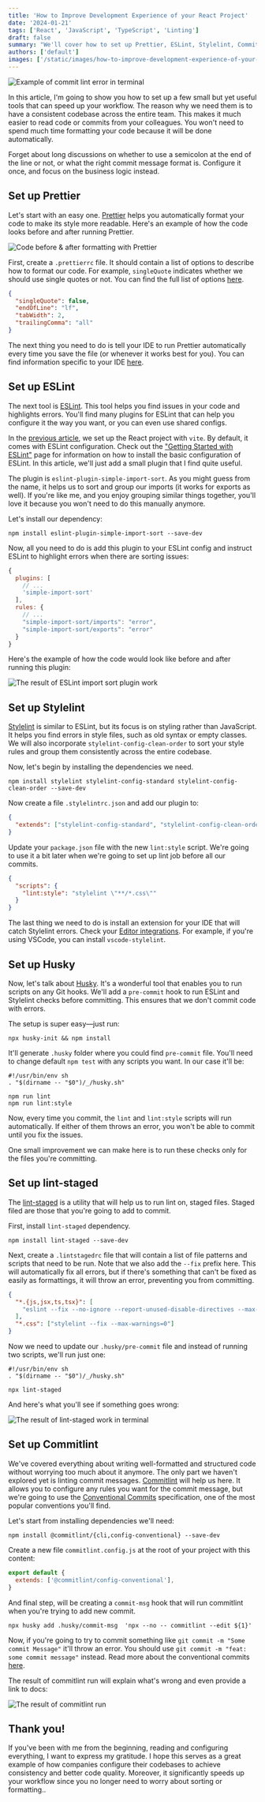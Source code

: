 ```yaml
---
title: 'How to Improve Development Experience of your React Project'
date: '2024-01-21'
tags: ['React', 'JavaScript', 'TypeScript', 'Linting']
draft: false
summary: "We'll cover how to set up Prettier, ESLint, Stylelint, Commitlint, and Husky to speed up your development and have consistent code styles across the team"
authors: ['default']
images: ['/static/images/how-to-improve-development-experience-of-your-react-project/cover.png']
---
```


![Example of commit lint error in terminal](/static/images/how-to-improve-development-experience-of-your-react-project/cover.png)

In this article, I'm going to show you how to set up a few small but yet useful tools that can speed up your workflow. The reason why we need them is to have a consistent codebase across the entire team. This makes it much easier to read code or commits from your colleagues. You won't need to spend much time formatting your code because it will be done automatically.

Forget about long discussions on whether to use a semicolon at the end of the line or not, or what the right commit message format is. Configure it once, and focus on the business logic instead.

## Set up Prettier

Let's start with an easy one. [Prettier](https://prettier.io/) helps you automatically format your code to make its style more readable. Here's an example of how the code looks before and after running Prettier.

![Code before & after formatting with Prettier](/static/images/how-to-improve-development-experience-of-your-react-project/prettier-before-after.png)

First, create a `.prettierrc` file. It should contain a list of options to describe how to format our code. For example, `singleQuote` indicates whether we should use single quotes or not. You can find the full list of options [here](https://prettier.io/docs/en/options.html).

```json
{
  "singleQuote": false,
  "endOfLine": "lf",
  "tabWidth": 2,
  "trailingComma": "all"
}
```

The next thing you need to do is tell your IDE to run Prettier automatically every time you save the file (or whenever it works best for you). You can find information specific to your IDE [here](https://prettier.io/docs/en/editors).

## Set up ESLint

The next tool is [ESLint](https://eslint.org/). This tool helps you find issues in your code and highlights errors. You'll find many plugins for ESLint that can help you configure it the way you want, or you can even use shared configs.

In the [previous article](/blog/how-to-set-up-your-first-react-project), we set up the React project with `vite`. By default, it comes with ESLint configuration. Check out the ["Getting Started with ESLint"](https://eslint.org/docs/latest/use/getting-started#quick-start) page for information on how to install the basic configuration of ESLint. In this article, we'll just add a small plugin that I find quite useful.

The plugin is `eslint-plugin-simple-import-sort`. As you might guess from the name, it helps us to sort and group our imports (it works for exports as well). If you're like me, and you enjoy grouping similar things together, you'll love it because you won't need to do this manually anymore.

Let's install our dependency:

```shell
npm install eslint-plugin-simple-import-sort --save-dev
```

Now, all you need to do is add this plugin to your ESLint config and instruct ESLint to highlight errors when there are sorting issues:

```js
{
  plugins: [
    // ...
    'simple-import-sort'
  ],
  rules: {
    // ...
    "simple-import-sort/imports": "error",
    "simple-import-sort/exports": "error"
  }
}
```

Here's the example of how the code would look like before and after running this plugin:

![The result of ESLint import sort plugin work](/static/images/how-to-improve-development-experience-of-your-react-project/eslint-plugin-sort.png)

## Set up Stylelint

[Stylelint](https://stylelint.io/) is similar to ESLint, but its focus is on styling rather than JavaScript. It helps you find errors in style files, such as old syntax or empty classes. We will also incorporate `stylelint-config-clean-order` to sort your style rules and group them consistently across the entire codebase.

Now, let's begin by installing the dependencies we need.

```shell
npm install stylelint stylelint-config-standard stylelint-config-clean-order --save-dev
```

Now create a file `.stylelintrc.json` and add our plugin to:

```json
{
  "extends": ["stylelint-config-standard", "stylelint-config-clean-order"]
}
```

Update your `package.json` file with the new `lint:style` script. We're going to use it a bit later when we're going to set up lint job before all our commits.

```json
{
  "scripts": {
    "lint:style": "stylelint \"**/*.css\""
  }
}
```

The last thing we need to do is install an extension for your IDE that will catch Stylelint errors. Check your [Editor integrations](https://stylelint.io/awesome-stylelint/#editor-integrations). For example, if you're using VSCode, you can install `vscode-stylelint`.

## Set up Husky

Now, let's talk about [Husky](https://typicode.github.io/husky). It's a wonderful tool that enables you to run scripts on any Git hooks. We'll add a `pre-commit` hook to run ESLint and Stylelint checks before committing. This ensures that we don't commit code with errors.

The setup is super easy—just run:

```shell
npx husky-init && npm install
```

It'll generate `.husky` folder where you could find `pre-commit` file. You'll need to change default `npm test` with any scripts you want. In our case it'll be:

```shell
#!/usr/bin/env sh
. "$(dirname -- "$0")/_/husky.sh"

npm run lint
npm run lint:style
```

Now, every time you commit, the `lint` and `lint:style` scripts will run automatically. If either of them throws an error, you won't be able to commit until you fix the issues.

One small improvement we can make here is to run these checks only for the files you're committing.

## Set up lint-staged

The [lint-staged](https://github.com/lint-staged/lint-staged) is a utility that will help us to run lint on, staged files. Staged filed are those that you're going to add to commit.

First, install `lint-staged` dependency.

```shell
npm install lint-staged --save-dev
```

Next, create a `.lintstagedrc` file that will contain a list of file patterns and scripts that need to be run. Note that we also add the `--fix` prefix here. This will automatically fix all errors, but if there's something that can't be fixed as easily as formattings, it will throw an error, preventing you from committing.

```json
{
  "*.{js,jsx,ts,tsx}": [
    "eslint --fix --no-ignore --report-unused-disable-directives --max-warnings=0"
  ],
  "*.css": ["stylelint --fix --max-warnings=0"]
}
```

Now we need to update our `.husky/pre-commit` file and instead of running two scripts, we'll run just one:

```shell
#!/usr/bin/env sh
. "$(dirname -- "$0")/_/husky.sh"

npx lint-staged
```

And here's what you'll see if something goes wrong:

![The result of lint-staged work in terminal](/static/images/how-to-improve-development-experience-of-your-react-project/running-lint-staged.png)

## Set up Commitlint

We've covered everything about writing well-formatted and structured code without worrying too much about it anymore. The only part we haven't explored yet is linting commit messages. [Commitlint](https://commitlint.js.org) will help us here. It allows you to configure any rules you want for the commit message, but we're going to use the [Conventional Commits](https://www.conventionalcommits.org/) specification, one of the most popular conventions you'll find.

Let's start from installing dependencies we'll need:

```shell
npm install @commitlint/{cli,config-conventional} --save-dev
```

Create a new file `commitlint.config.js` at the root of your project with this content:

```js
export default {
  extends: ['@commitlint/config-conventional'],
}
```

And final step, will be creating a `commit-msg` hook that will run commitlint when you're trying to add new commit.

```shell
npx husky add .husky/commit-msg  'npx --no -- commitlint --edit ${1}'
```

Now, if you're going to try to commit something like `git commit -m "Some commit Message"` it'll throw an error. You should use `git commit -m "feat: some commit message"` instead. Read more about the conventional commits [here](https://www.conventionalcommits.org/en/v1.0.0/#summary).

The result of commitlint run will explain what's wrong and even provide a link to docs:

![The result of commitlint run](/static/images/how-to-improve-development-experience-of-your-react-project/commitlint-run.png)

## Thank you!

If you've been with me from the beginning, reading and configuring everything, I want to express my gratitude. I hope this serves as a great example of how companies configure their codebases to achieve consistency and better code quality. Moreover, it significantly speeds up your workflow since you no longer need to worry about sorting or formatting..
